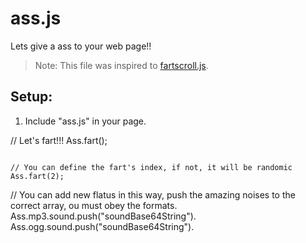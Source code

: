 # ass.js

Lets give a ass to your web page!!

> Note: This file was inspired to [fartscroll.js](https://github.com/theonion/fartscroll.js).

## Setup:

1. Include "ass.js" in your page. 

// Let's fart!!!
Ass.fart();
```

// You can define the fart's index, if not, it will be randomic
Ass.fart(2);
```

// You can add new flatus in this way, push the amazing noises to the correct array, ou must obey the formats.
Ass.mp3.sound.push("soundBase64String").
Ass.ogg.sound.push("soundBase64String").
```